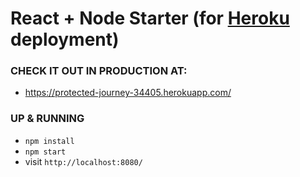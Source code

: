 # React + Node Starter (for [Heroku](https://www.heroku.com/) deployment)

### CHECK IT OUT IN PRODUCTION AT:
* https://protected-journey-34405.herokuapp.com/

### UP & RUNNING
* `npm install`
* `npm start`
* visit `http://localhost:8080/`
